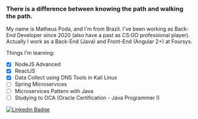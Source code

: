 ### There is a difference between knowing the path and walking the path.
My name is Matheus Poda, and I'm from Brazil. I've been working as Back-End Developer since 2020 (also have a past 
as CS:GO professional player). Actually I work as a Back-End (Java) and Front-End (Angular 2+) at Foursys.

Things I'm learning:
- [x] NodeJS Advanced 
- [X] ReactJS
- [x] Data Collect using DNS Tools in Kali Linux
- [ ] Spring Microservices
- [ ] Microservices Pattern with Java
- [ ] Studying to OCA (Oracle Certification - Java Programmer I)

[![Linkedin Badge](https://img.shields.io/badge/-LinkedIn-blue?style=flat-square&logo=Linkedin&logoColor=white&link=https://www.linkedin.com/in/matheus-poda-44663b199)](https://www.linkedin.com/in/matheus-poda-44663b199)
